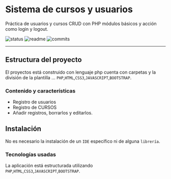 # Sistema de cursos y usuarios
Práctica de usuarios y cursos CRUD con PHP módulos básicos y acción como login y logout.

![status](https://img.shields.io/badge/status-running-green.svg?colorB=00C106)
![readme](https://img.shields.io/badge/readme-OK-green.svg?colorB=00C106)
![commits](https://img.shields.io/badge/commits-9-blue.svg)
 
 ---
 ## Estructura del proyecto
 El proyectos está construido con lenguaje php 
 cuenta con carpetas y la división de la plantilla
 ...
  `PHP`,`HTML`,`CSS3`,`JAVASCRIPT`,`BOOTSTRAP`.
 
 ### Contenido y características
 - Registro de usuarios
 - Registro de CURSOS
 - Añadir registros, borrarlos y editarlos.
 
 ## Instalación
 
 No es necesario la instalación de un `IDE` específico ni de 
  alguna `librería`.

### Tecnologías usadas

La aplicación está estructurada utilizando
  `PHP`,`HTML`,`CSS3`,`JAVASCRIPT`,`BOOTSTRAP`.
